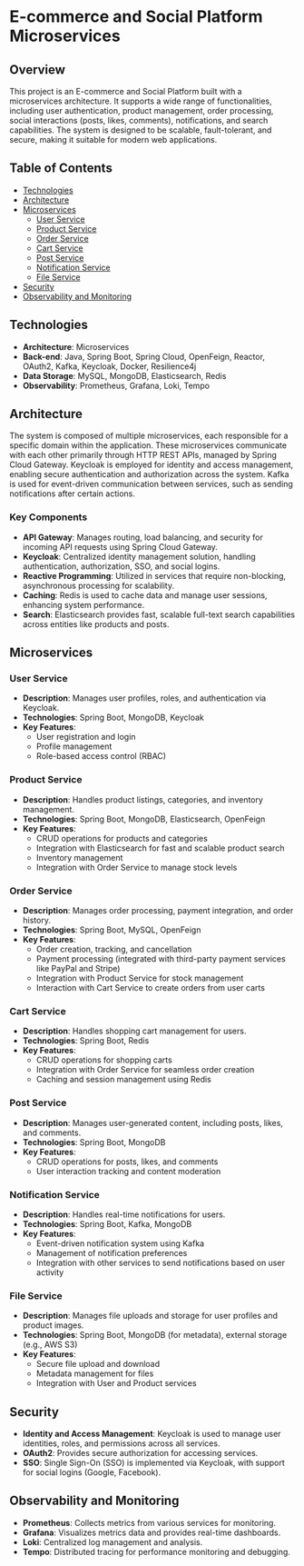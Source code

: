 # E-commerce and Social Platform Microservices

## Overview

This project is an E-commerce and Social Platform built with a microservices architecture. It supports a wide range of functionalities, including user authentication, product management, order processing, social interactions (posts, likes, comments), notifications, and search capabilities. The system is designed to be scalable, fault-tolerant, and secure, making it suitable for modern web applications.

## Table of Contents

- [Technologies](#technologies)
- [Architecture](#architecture)
- [Microservices](#microservices)
  - [User Service](#user-service)
  - [Product Service](#product-service)
  - [Order Service](#order-service)
  - [Cart Service](#cart-service)
  - [Post Service](#post-service)
  - [Notification Service](#notification-service)
  - [File Service](#file-service)
- [Security](#security)
- [Observability and Monitoring](#observability-and-monitoring)

## Technologies

- **Architecture**: Microservices
- **Back-end**: Java, Spring Boot, Spring Cloud, OpenFeign, Reactor, OAuth2, Kafka, Keycloak, Docker, Resilience4j
- **Data Storage**: MySQL, MongoDB, Elasticsearch, Redis
- **Observability**: Prometheus, Grafana, Loki, Tempo

## Architecture

The system is composed of multiple microservices, each responsible for a specific domain within the application. These microservices communicate with each other primarily through HTTP REST APIs, managed by Spring Cloud Gateway. Keycloak is employed for identity and access management, enabling secure authentication and authorization across the system. Kafka is used for event-driven communication between services, such as sending notifications after certain actions.

### Key Components

- **API Gateway**: Manages routing, load balancing, and security for incoming API requests using Spring Cloud Gateway.
- **Keycloak**: Centralized identity management solution, handling authentication, authorization, SSO, and social logins.
- **Reactive Programming**: Utilized in services that require non-blocking, asynchronous processing for scalability.
- **Caching**: Redis is used to cache data and manage user sessions, enhancing system performance.
- **Search**: Elasticsearch provides fast, scalable full-text search capabilities across entities like products and posts.

## Microservices

### User Service

- **Description**: Manages user profiles, roles, and authentication via Keycloak.
- **Technologies**: Spring Boot, MongoDB, Keycloak
- **Key Features**:
  - User registration and login
  - Profile management
  - Role-based access control (RBAC)

### Product Service

- **Description**: Handles product listings, categories, and inventory management.
- **Technologies**: Spring Boot, MongoDB, Elasticsearch, OpenFeign
- **Key Features**:
  - CRUD operations for products and categories
  - Integration with Elasticsearch for fast and scalable product search
  - Inventory management
  - Integration with Order Service to manage stock levels

### Order Service

- **Description**: Manages order processing, payment integration, and order history.
- **Technologies**: Spring Boot, MySQL, OpenFeign
- **Key Features**:
  - Order creation, tracking, and cancellation
  - Payment processing (integrated with third-party payment services like PayPal and Stripe)
  - Integration with Product Service for stock management
  - Interaction with Cart Service to create orders from user carts

### Cart Service

- **Description**: Handles shopping cart management for users.
- **Technologies**: Spring Boot, Redis
- **Key Features**:
  - CRUD operations for shopping carts
  - Integration with Order Service for seamless order creation
  - Caching and session management using Redis

### Post Service

- **Description**: Manages user-generated content, including posts, likes, and comments.
- **Technologies**: Spring Boot, MongoDB
- **Key Features**:
  - CRUD operations for posts, likes, and comments
  - User interaction tracking and content moderation

### Notification Service

- **Description**: Handles real-time notifications for users.
- **Technologies**: Spring Boot, Kafka, MongoDB
- **Key Features**:
  - Event-driven notification system using Kafka
  - Management of notification preferences
  - Integration with other services to send notifications based on user activity

### File Service

- **Description**: Manages file uploads and storage for user profiles and product images.
- **Technologies**: Spring Boot, MongoDB (for metadata), external storage (e.g., AWS S3)
- **Key Features**:
  - Secure file upload and download
  - Metadata management for files
  - Integration with User and Product services

## Security

- **Identity and Access Management**: Keycloak is used to manage user identities, roles, and permissions across all services.
- **OAuth2**: Provides secure authorization for accessing services.
- **SSO**: Single Sign-On (SSO) is implemented via Keycloak, with support for social logins (Google, Facebook).

## Observability and Monitoring

- **Prometheus**: Collects metrics from various services for monitoring.
- **Grafana**: Visualizes metrics data and provides real-time dashboards.
- **Loki**: Centralized log management and analysis.
- **Tempo**: Distributed tracing for performance monitoring and debugging.
